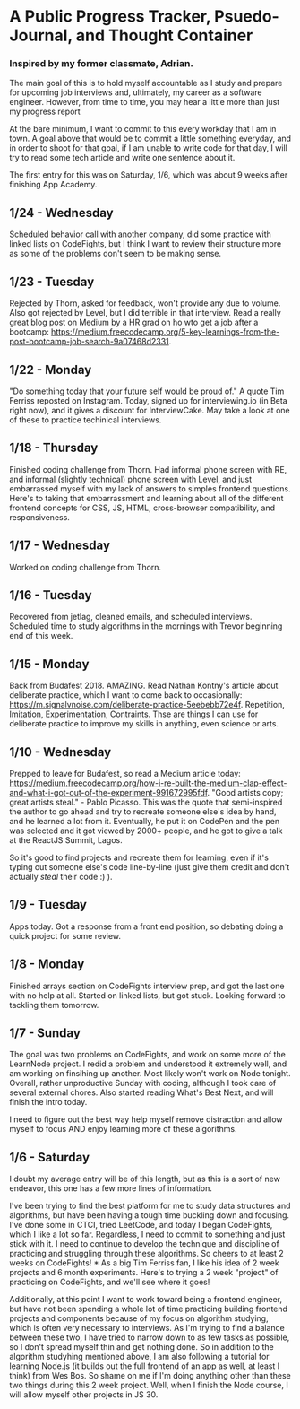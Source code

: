 # A Public Progress Tracker, Psuedo-Journal, and Thought Container

### Inspired by my former classmate, Adrian.
The main goal of this is to hold myself accountable as I study and prepare for upcoming job interviews and, ultimately, my career as a software engineer. However, from time to time, you may hear a little more than just my progress report

At the bare minimum, I want to commit to this every workday that I am in town. A goal above that would be to commit a little something everyday, and in order to shoot for that goal, if I am unable to write code for that day, I will try to read some tech article and write one sentence about it.

The first entry for this was on Saturday, 1/6, which was about 9 weeks after finishing App Academy.

## 1/24 - Wednesday
Scheduled behavior call with another company, did some practice with linked lists on CodeFights, but I think I want to review their structure more as some of the problems don't seem to be making sense.

## 1/23 - Tuesday
Rejected by Thorn, asked for feedback, won't provide any due to volume. Also got rejected by Level, but I did terrible in that interview. Read a really great blog post on Medium by a HR grad on ho wto get a job after a bootcamp: https://medium.freecodecamp.org/5-key-learnings-from-the-post-bootcamp-job-search-9a07468d2331.


## 1/22 - Monday
"Do something today that your future self would be proud of." A quote Tim Ferriss reposted on Instagram. Today, signed up for interviewing.io (in Beta right now), and it gives a discount for InterviewCake. May take a look at one of these to practice techinical interviews.

## 1/18 - Thursday
Finished coding challenge from Thorn. Had informal phone screen with RE, and informal (slightly technical) phone screen with Level, and just embarrassed myself with my lack of answers to simples frontend questions. Here's to taking that embarrassment and learning about all of the different frontend concepts for CSS, JS, HTML, cross-browser compatibility, and responsiveness.

## 1/17 - Wednesday
Worked on coding challenge from Thorn.

## 1/16 - Tuesday
Recovered from jetlag, cleaned emails, and scheduled interviews. Scheduled time to study algorithms in the mornings with Trevor beginning end of this week.

## 1/15 - Monday
Back from Budafest 2018. AMAZING. Read Nathan Kontny's article about deliberate practice, which I want to come back to occasionally: https://m.signalvnoise.com/deliberate-practice-5eebebb72e4f. Repetition, Imitation, Experimentation, Contraints. Thse are things I can use for deliberate practice to improve my skills in anything, even science or arts.

## 1/10 - Wednesday
Prepped to leave for Budafest, so read a Medium article today: https://medium.freecodecamp.org/how-i-re-built-the-medium-clap-effect-and-what-i-got-out-of-the-experiment-991672995fdf. "Good artists copy; great artists steal." - Pablo Picasso. This was the quote that semi-inspired the author to go ahead and try to recreate someone else's idea by hand, and he learned a lot from it. Eventually, he put it on CodePen and the pen was selected and it got viewed by 2000+ people, and he got to give a talk at the ReactJS Summit, Lagos.

So it's good to find projects and recreate them for learning, even if it's typing out someone else's code line-by-line (just give them credit and don't actually *steal* their code :) ).

## 1/9 - Tuesday
Apps today. Got a response from a front end position, so debating doing a quick project for some review.

## 1/8 - Monday
Finished arrays section on CodeFights interview prep, and got the last one with no help at all. Started on linked lists, but got stuck. Looking forward to tackling them tomorrow.

## 1/7 - Sunday
The goal was two problems on CodeFights, and work on some more of the LearnNode project. I redid a problem and understood it extremely well, and am working on finsihing up another. Most likely won't work on Node tonight. Overall, rather unproductive Sunday with coding, although I took care of several external chores. Also started reading What's Best Next, and will finish the intro today.

I need to figure out the best way help myself remove distraction and allow myself to focus AND enjoy learning more of these algorithms.

## 1/6 - Saturday
I doubt my average entry will be of this length, but as this is a sort of new endeavor, this one has a few more lines of information.

I've been trying to find the best platform for me to study data structures and algorithms, but have been having a tough time buckling down and focusing. I've done some in CTCI, tried LeetCode, and today I began CodeFights, which I like a lot so far. Regardless, I need to commit to something and just stick with it. I need to continue to develop the technique and discipline of practicing and struggling through these algorithms. So cheers to at least 2 weeks on CodeFights!
    * As a big Tim Ferriss fan, I like his idea of 2 week projects and 6 month experiments. Here's to trying a 2 week "project" of practicing on CodeFights, and we'll see where it goes!

Additionally, at this point I want to work toward being a frontend engineer, but have not been spending a whole lot of time practicing building frontend projects and components because of my focus on algorithm studying, which is often very necessary to interviews. As I'm trying to find a balance between these two, I have tried to narrow down to as few tasks as possible, so I don't spread myself thin and get nothing done. So in addition to the algorithm studyhing mentioned above, I am also following a tutorial for learning Node.js (it builds out the full frontend of an app as well, at least I think) from Wes Bos. So shame on me if I'm doing anything other than these two things during this 2 week project. Well, when I finish the Node course, I will allow myself other projects in JS 30.


